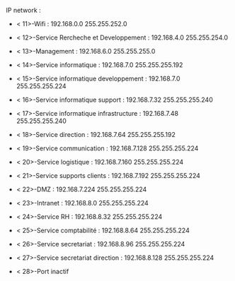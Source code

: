IP network :
- < 11>-Wifi : 192.168.0.0 255.255.252.0

- < 12>-Service Rercheche et Developpement : 192.168.4.0 255.255.254.0

- < 13>-Management : 192.168.6.0 255.255.255.0

- < 14>-Service informatique : 192.168.7.0 255.255.255.192

- < 15>-Service informatique developpement : 192.168.7.0 255.255.255.224

- < 16>-Service informatique support : 192.168.7.32 255.255.255.240

- < 17>-Service informatique infrastructure : 192.168.7.48 255.255.255.240

- < 18>-Service direction : 192.168.7.64 255.255.255.192

- < 19>-Service communication : 192.168.7.128 255.255.255.224

- < 20>-Service logistique : 192.168.7.160 255.255.255.224

- < 21>-Service supports clients : 192.168.7.192 255.255.255.224

- < 22>-DMZ : 192.168.7.224 255.255.255.224

- < 23>-Intranet : 192.168.8.0 255.255.255.224

- < 24>-Service RH : 192.168.8.32 255.255.255.224

- < 25>-Service comptabilité : 192.168.8.64 255.255.255.224

- < 26>-Service secretariat : 192.168.8.96 255.255.255.224

- < 27>-Service secretariat direction : 192.168.8.128 255.255.255.224

- < 28>-Port inactif
